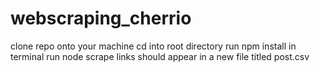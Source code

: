 # webscraping_cherrio

clone repo onto your machine
cd into root directory
run npm install in terminal
run node scrape
links should appear in a new file titled post.csv
